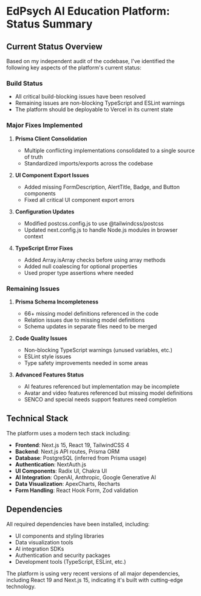 # EdPsych AI Education Platform: Status Summary

## Current Status Overview

Based on my independent audit of the codebase, I've identified the following key aspects of the platform's current status:

### Build Status
- All critical build-blocking issues have been resolved
- Remaining issues are non-blocking TypeScript and ESLint warnings
- The platform should be deployable to Vercel in its current state

### Major Fixes Implemented
1. **Prisma Client Consolidation**
   - Multiple conflicting implementations consolidated to a single source of truth
   - Standardized imports/exports across the codebase

2. **UI Component Export Issues**
   - Added missing FormDescription, AlertTitle, Badge, and Button components
   - Fixed all critical UI component export errors

3. **Configuration Updates**
   - Modified postcss.config.js to use @tailwindcss/postcss
   - Updated next.config.js to handle Node.js modules in browser context

4. **TypeScript Error Fixes**
   - Added Array.isArray checks before using array methods
   - Added null coalescing for optional properties
   - Used proper type assertions where needed

### Remaining Issues

1. **Prisma Schema Incompleteness**
   - 66+ missing model definitions referenced in the code
   - Relation issues due to missing model definitions
   - Schema updates in separate files need to be merged

2. **Code Quality Issues**
   - Non-blocking TypeScript warnings (unused variables, etc.)
   - ESLint style issues
   - Type safety improvements needed in some areas

3. **Advanced Features Status**
   - AI features referenced but implementation may be incomplete
   - Avatar and video features referenced but missing model definitions
   - SENCO and special needs support features need completion

## Technical Stack

The platform uses a modern tech stack including:

- **Frontend**: Next.js 15, React 19, TailwindCSS 4
- **Backend**: Next.js API routes, Prisma ORM
- **Database**: PostgreSQL (inferred from Prisma usage)
- **Authentication**: NextAuth.js
- **UI Components**: Radix UI, Chakra UI
- **AI Integration**: OpenAI, Anthropic, Google Generative AI
- **Data Visualization**: ApexCharts, Recharts
- **Form Handling**: React Hook Form, Zod validation

## Dependencies

All required dependencies have been installed, including:
- UI components and styling libraries
- Data visualization tools
- AI integration SDKs
- Authentication and security packages
- Development tools (TypeScript, ESLint, etc.)

The platform is using very recent versions of all major dependencies, including React 19 and Next.js 15, indicating it's built with cutting-edge technology.
